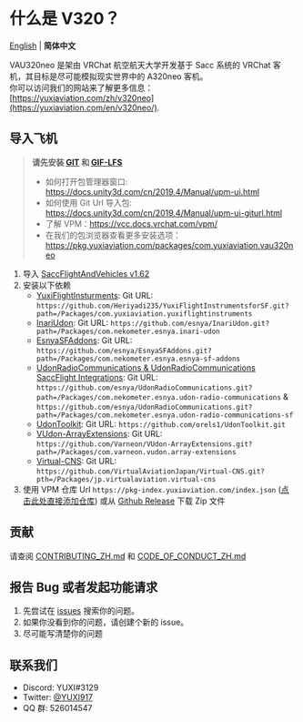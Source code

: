# 什么是 V320？

[English](README.md) | **简体中文**

VAU320neo 是架由 VRChat 航空航天大学开发基于 Sacc 系统的 VRChat 客机，其目标是尽可能模拟现实世界中的 A320neo 客机。  
你可以访问我们的网站来了解更多信息： [https://yuxiaviation.com/zh/v320neo](https://yuxiaviation.com/en/v320neo/).

## 导入飞机

> **请先安装 [GIT](https://git-scm.com/) 和 [GIF-LFS](https://git-lfs.com/)**  
> - 如何打开包管理器窗口: https://docs.unity3d.com/cn/2019.4/Manual/upm-ui.html  
> - 如何使用 Git Url 导入包: https://docs.unity3d.com/cn/2019.4/Manual/upm-ui-giturl.html
> - 了解 VPM：https://vcc.docs.vrchat.com/vpm/
> - 在我们的包浏览器查看更多安装选项：https://pkg.yuxiaviation.com/packages/com.yuxiaviation.vau320neo

1. 导入 [SaccFlightAndVehicles v1.62](https://github.com/Sacchan-VRC/SaccFlightAndVehicles/releases/tag/1.62)
2. 安装以下依赖
    - [YuxiFlightInsturments](https://github.com/Heriyadi235/YuxiFlightInstrumentsforSF): Git URL: `https://github.com/Heriyadi235/YuxiFlightInstrumentsforSF.git?path=/Packages/com.yuxiaviation.yuxiflightinstruments`
    - [InariUdon](https://github.com/esnya/InariUdon.git): Git URL: `https://github.com/esnya/InariUdon.git?path=/Packages/com.nekometer.esnya.inari-udon`
    - [EsnyaSFAddons](https://github.com/Esnya/EsnyaSFAddons): Git URL: `https://github.com/esnya/EsnyaSFAddons.git?path=/Packages/com.nekometer.esnya.esnya-sf-addons`
    - [UdonRadioCommunications & UdonRadioCommunications SaccFlight Integrations](https://github.com/esnya/UdonRadioCommunications): Git URL: `https://github.com/esnya/UdonRadioCommunications.git?path=/Packages/com.nekometer.esnya.udon-radio-communications` & `https://github.com/esnya/UdonRadioCommunications.git?path=/Packages/com.nekometer.esnya.udon-radio-communications-sf`
    - [UdonToolkit](https://github.com/orels1/UdonToolkit): Git URL: `https://github.com/orels1/UdonToolkit.git`
    - [VUdon-ArrayExtensions](https://github.com/Varneon/VUdon-ArrayExtensions): Git URL: `https://github.com/Varneon/VUdon-ArrayExtensions.git?path=/Packages/com.varneon.vudon.array-extensions`
    - [Virtual-CNS](https://github.com/VirtualAviationJapan/Virtual-CNS): Git URL: `https://github.com/VirtualAviationJapan/Virtual-CNS.git?pth=/Packages/jp.virtualaviation.virtual-cns`
3. 使用 VPM 仓库 Url `https://pkg-index.yuxiaviation.com/index.json` ([点击此处直接添加仓库](vcc://vpm/addRepo?url=https://pkg-index.yuxiaviation.com/index.json)) 或从 [Github Release](https://github.com/vrcau/VAU320/releases) 下载 Zip 文件

## 贡献
请查阅 [CONTRIBUTING_ZH.md](CONTRIBUTING_ZH.md) 和 [CODE_OF_CONDUCT_ZH.md](CODE_OF_CONDUCT_ZH.md)

## 报告 Bug 或者发起功能请求

1. 先尝试在 [issues](https://github.com/Heriyadi235/VAU320/issues) 搜索你的问题。
2. 如果你没看到你的问题，请创建个新的 issue。
3. 尽可能写清楚你的问题

## 联系我们

- Discord: YUXI#3129
- Twitter: [@YUXI917](https://twitter.com/YUXI917)
- QQ 群: 526014547
